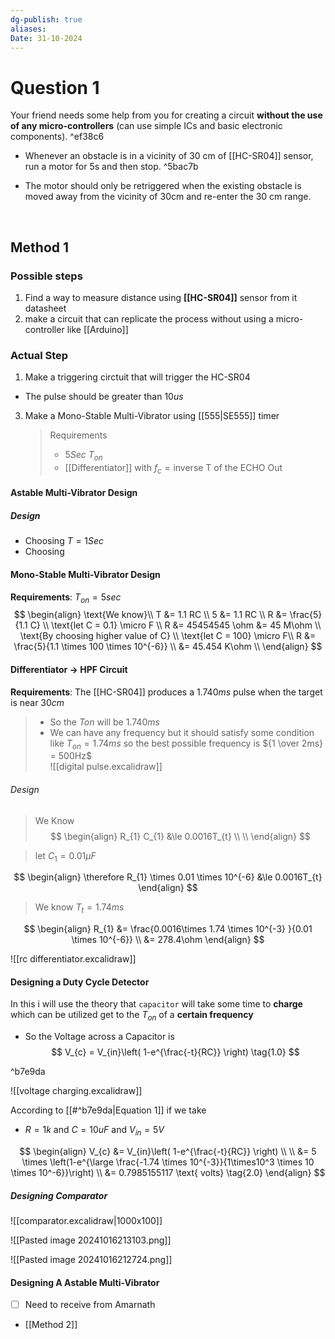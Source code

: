```yaml
---
dg-publish: true
aliases: 
Date: 31-10-2024
---
```

# Question 1
Your friend needs some help from you for creating a circuit **without the use of any micro-controllers** (can use simple ICs and basic electronic components).  ^ef38c6
- Whenever an obstacle is in a vicinity of 30 cm of [[HC-SR04]] sensor, run a motor for 5s and then stop. ^5bac7b

- The motor should only be retriggered when the existing obstacle is moved away from the vicinity of 30cm and re-enter the 30 cm range. 


</br>

## Method 1


### Possible steps 
1. Find a way to measure distance using **[[HC-SR04]]** sensor from it datasheet 
2. make a circuit that can replicate the process without using a micro-controller like [[Arduino]]

### Actual Step 
1. Make a triggering circtuit that will trigger the HC-SR04 
- The pulse should be greater than $10us$
3. Make a Mono-Stable Multi-Vibrator using [[555|SE555]] timer 
	> Requirements 
	> - $5Sec$ $T_{on}$
	> - [[Differentiator]] with $f_c = \text{inverse T of the ECHO Out}$ 

#### Astable Multi-Vibrator Design 

##### Design 

 - Choosing $T = 1Sec$
 - Choosing 

#### Mono-Stable Multi-Vibrator Design
**Requirements**:
$T_{on} = 5sec$
$$
\begin{align}
\text{We know}\\
T &= 1.1 RC \\
5 &= 1.1 RC \\
R &= \frac{5}{1.1 C} \\
\text{let C = 0.1} \micro F \\
R &= 45454545 \ohm &= 45 M\ohm \\
\text{By choosing higher value of C} \\
\text{let C = 100} \micro F\\
R &= \frac{5}{1.1 \times 100 \times 10^{-6}} \\
&= 45.454 K\ohm \\
\end{align}
$$
#### Differentiator -> HPF Circuit 
**Requirements**: The [[HC-SR04]] produces a $1.740ms$ pulse when the target is near $30cm$ 
>- So the $Ton$ will be $1.740ms$ 
>- We can have any frequency but it should satisfy some condition like $T_{on} = 1.74ms$ so the best possible frequency is ${1 \over 2ms} = 500Hz$  
![[digital pulse.excalidraw]]

###### Design 
>We Know 
$$
\begin{align} 
R_{1} C_{1} &\le 0.0016T_{t} \\ \\
\end{align}
$$


>let $C_{1} = 0.01 \mu F$ 

$$
\begin{align}
\therefore R_{1} \times 0.01 \times 10^{-6} &\le  0.0016T_{t} 
\end{align}
$$
> We know $T_{t} = 1.74ms$ 

$$
\begin{align}
R_{1} &= \frac{0.0016\times 1.74 \times 10^{-3} }{0.01 \times 10^{-6}} \\
 &= 278.4\ohm
\end{align}
$$

![[rc differentiator.excalidraw]]

#### Designing a Duty Cycle Detector 
In this i will use the theory that `capacitor` will take some time to **charge** which can be utilized get to the $T_{on}$ of a **certain frequency** 
- So the Voltage across a Capacitor is
$$
V_{c} = V_{in}\left( 1-e^{\frac{-t}{RC}} \right) \tag{1.0}
$$

^b7e9da

![[voltage charging.excalidraw]]

According to [[#^b7e9da|Equation 1]] if we take 
- $R = 1k$ and $C=10uF$ and $V_{in} = 5V$

$$
\begin{align}
V_{c} &= V_{in}\left( 1-e^{\frac{-t}{RC}} \right)  \\ \\
&= 5 \times \left(1-e^{\large \frac{-1.74 \times 10^{-3}}{1\times10^3 \times 10 \times 10^-6}}\right) \\
&= 0.7985155117 \text{  volts} \tag{2.0}
\end{align}
$$

##### Designing Comparator 
![[comparator.excalidraw|1000x100]]

![[Pasted image 20241016213103.png]]


![[Pasted image 20241016212724.png]]



#### Designing A Astable Multi-Vibrator 
- [ ] Need to receive from Amarnath

- [[Method 2]]